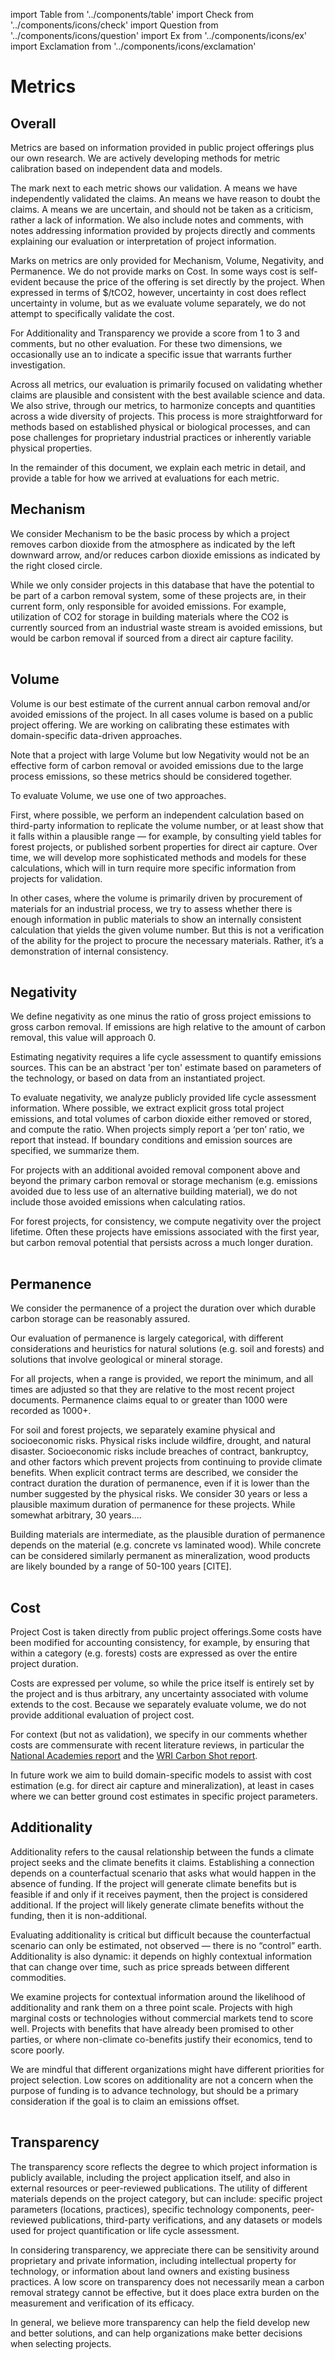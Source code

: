 import Table from '../components/table'
import Check from '../components/icons/check'
import Question from '../components/icons/question'
import Ex from '../components/icons/ex'
import Exclamation from '../components/icons/exclamation'

# Metrics

## Overall

Metrics are based on information provided in public project offerings plus our own research. We are actively developing methods for metric calibration based on independent data and models.

The mark next to each metric shows our validation. A <Check closed={true}/> means we have independently validated the claims. An <Ex closed={true}/> means we have reason to doubt the claims. A <Question closed={true}/> means we are uncertain, and should not be taken as a criticism, rather a lack of information. We also include notes and comments, with notes addressing information provided by projects directly and comments explaining our evaluation or interpretation of project information.

Marks on metrics are only provided for Mechanism, Volume, Negativity, and Permanence. We do not provide marks on Cost. In some ways cost is self-evident because the price of the offering is set directly by the project. When expressed in terms of  $/tCO2, however, uncertainty in cost does reflect uncertainty in volume, but as we evaluate volume separately, we do not attempt to specifically validate the cost. 

For Additionality and Transparency we provide a score from 1 to 3 and comments, but no other evaluation. For these two dimensions, we occasionally use an  <Exclamation closed={true}/> to indicate a specific issue that warrants further investigation.

Across all metrics, our evaluation is primarily focused on validating whether claims are plausible and consistent with the best available science and data. We also strive, through our metrics, to harmonize concepts and quantities across a wide diversity of projects. This process is more straightforward for methods based on established physical or biological processes, and can pose challenges for proprietary industrial practices or inherently variable physical properties.

In the remainder of this document, we explain each metric in detail, and provide a table for how we arrived at evaluations for each metric.

## Mechanism

We consider Mechanism to be the basic process by which a project removes carbon dioxide from the atmosphere as indicated by the left downward arrow, and/or reduces carbon dioxide emissions as indicated by the right closed circle.

While we only consider projects in this database that have the potential to be part of a carbon removal system, some of these projects are, in their current form, only responsible for avoided emissions. For example, utilization of CO2 for storage in building materials where the CO2 is currently sourced from an industrial waste stream is avoided emissions, but would be carbon removal if sourced from a direct air capture facility.

<Table 
type='icons'
three='Established carbon removal or storage technology with existing demonstrations and/or published literature on the underlying mechanisms. Ok if a component of the technology is unproven, so long as the core carbon removal or storage aspect is well established.' 
two='Early stage technology, or project that references a broad variety of potential approaches but without specifics on actual implementation. Only indicates that we felt unable to independently validate the mechanism with confidence.' 
one='Proposal of future technology that violate basic physical principles or published science, or an approach that neither performs, nor could ever be part of, a carbon removal system.' 
>
</Table>

## Volume

Volume is our best estimate of the current annual carbon removal and/or avoided emissions of the project. In all cases volume is based on a public project offering. We are working on calibrating these estimates with domain-specific data-driven approaches.

Note that a project with large Volume but low Negativity would not be an effective form of carbon removal or avoided emissions due to the large process emissions, so these metrics should be considered together.

To evaluate Volume, we use one of two approaches. 

First, where possible, we perform an independent calculation based on third-party information to replicate the volume number, or at least show that it falls within a plausible range — for example, by consulting yield tables for forest projects, or published sorbent properties for direct air capture. Over time, we will develop more sophisticated methods and models for these calculations, which will in turn require more specific information from projects for validation.

In other cases, where the volume is primarily driven by procurement of materials for an industrial process, we try to assess whether there is enough information in public materials to show an internally consistent calculation that yields the given volume number. But this is not a verification of the ability for the project to procure the necessary materials. Rather, it’s a demonstration of internal consistency.

<Table 
type='icons'
three='Possible to validate claimed volume using either an independent calculation or a check for internal consistency, depending on the provided information.' 
two='Not possible to validate using through either an independent calculation or based on project information, but no reason to find the claim implausibility. Indicates a lack of information or ability on our part, and should not be taken as a criticism.' 
one='Claim of substantial volume that we have credible reason to find implausible.' 
>
</Table>

## Negativity

We define negativity as one minus the ratio of gross project emissions to gross carbon removal. If emissions are high relative to the amount of carbon removal, this value will approach 0.

Estimating negativity requires a life cycle assessment to quantify emissions sources. This can be an abstract 'per ton' estimate based on parameters of the technology, or based on data from an instantiated project.

To evaluate negativity, we analyze publicly provided life cycle assessment information. Where possible, we extract explicit gross total project emissions, and total volumes of carbon dioxide either removed or stored, and compute the ratio. When projects simply report a ‘per ton’ ratio, we report that instead. If boundary conditions and emission sources are specified, we summarize them.

For projects with an additional avoided removal component above and beyond the primary carbon removal or storage mechanism (e.g. emissions avoided due to less use of an alternative building material), we do not include those avoided emissions when calculating ratios.

For forest projects, for consistency, we compute negativity over the project lifetime. Often these projects have emissions associated with the first year, but carbon removal potential that persists across a much longer duration.

<Table 
type='icons'
three='Boundary conditions are well specified with respect to our understanding of the mechanism, and LCA components are thoroughly documented, either directly by the project and/or through independent assessment or verification with a third-party.' 
two='At least some aspect is difficult to validate, either because project does not provide sufficient detail about their process, or because the technology is early stage such that an independent LCA has yet to be performed based on an instantiated project, but the provided information based on a theoretical deployment is well specified.' 
one='Claims of high negativity without any demonstration or evidence, clear misspecification of boundary conditions given the carbon removal or storage mechanism, or independent evidence that claimed emissions associated with a particular process are implausible.' 
>
</Table>

## Permanence

We consider the permanence of a project the duration over which durable carbon storage can be reasonably assured.

Our evaluation of permanence is largely categorical, with different considerations and heuristics for natural solutions (e.g. soil and forests) and solutions that involve geological or mineral storage.

For all projects, when a range is provided, we report the minimum, and all times are adjusted so that they are relative to the most recent project documents. Permanence claims equal to or greater than 1000 were recorded as 1000+.

For soil and forest projects, we separately examine physical and socioeconomic risks. Physical risks include wildfire, drought, and natural disaster. Socioeconomic risks include breaches of contract, bankruptcy, and other factors which prevent projects from continuing to provide climate benefits. When explicit contract terms are described, we consider the contract duration the duration of permanence, even if it is lower than the number suggested by the physical risks. We consider 30 years or less a plausible maximum duration of permanence for these projects. While somewhat arbitrary, 30 years.... 

Building materials are intermediate, as the plausible duration of permanence depends on the material (e.g. concrete vs laminated wood). While concrete can be considered similarly permanent as mineralization, wood products are likely bounded by a range of 50-100 years [CITE].

<Table 
type='icons'
three='Generally used for claimed durations of 1000+ for geologic or mineral storage, durations of XXX for biochar, durations of 50-100 for building materials, or durations of 30 or less for forests or soil projects. Requires specific description of storage mechanism or contractual arrangements.'
two='Used for claimed durations for forests or soil projects greater than 30 years with there is uncertainty as to the physical or reversal risks, or claims of long durations for other project types where specifics around mechanism are not provided, even if the range is plausible given the technology or sector.' 
one='Used for long claimed durations that fail to adequately account for known limitations of a particular technology or sector.' 
>
</Table>

## Cost

Project Cost is taken directly from public project offerings.Some costs have been modified for accounting consistency, for example, by ensuring that within a category (e.g. forests) costs are expressed as over the entire project duration.

Costs are expressed per volume, so while the price itself is entirely set by the project and is thus arbitrary, any uncertainty associated with volume extends to the cost. Because we separately evaluate volume, we do not provide additional evaluation of project cost.

For context (but not as validation), we specify in our comments whether costs are commensurate with recent literature reviews, in particular the [National Academies report]() and the [WRI Carbon Shot report]().

In future work we aim to build domain-specific models to assist with cost estimation (e.g. for direct air capture and mineralization), at least in cases where we can better ground cost estimates in specific project parameters.

## Additionality

Additionality refers to the causal relationship between the funds a climate project seeks and the climate benefits it claims. Establishing a connection depends on a counterfactual scenario that asks what would happen in the absence of funding. If the project will generate climate benefits but is feasible if and only if it receives payment, then the project is considered additional. If the project will likely generate climate benefits without the funding, then it is non-additional. 

Evaluating additionality is critical but difficult because the counterfactual scenario can only be estimated, not observed — there is no “control” earth. Additionality is also dynamic: it depends on highly contextual information that can change over time, such as price spreads between different commodities.

We examine projects for contextual information around the likelihood of additionality and rank them on a three point scale. Projects with high marginal costs or technologies without commercial markets tend to score well. Projects with benefits that have already been promised to other parties, or where non-climate co-benefits justify their economics, tend to score poorly.

We are mindful that different organizations might have different priorities for project selection. Low scores on additionality are not a concern when the purpose of funding is to advance technology, but should be a primary consideration if the goal is to claim an emissions offset.

<Table 
type='squares'
three='.'
two='.' 
one='.' 
>
</Table>

## Transparency

The transparency score reflects the degree to which project information is publicly available, including the project application itself, and also in external resources or peer-reviewed publications. The utility of different materials depends on the project category, but can include: specific project parameters (locations, practices), specific technology components, peer-reviewed publications, third-party verifications, and any datasets or models used for project quantification or life cycle assessment.

In considering transparency, we appreciate there can be sensitivity around proprietary and private information, including intellectual property for technology, or information about land owners and existing business practices. A low score on transparency does not necessarily mean a carbon removal strategy cannot be effective, but it does place extra burden on the measurement and verification of its efficacy. 

In general, we believe more transparency can help the field develop new and better solutions, and can help organizations make better decisions when selecting projects.

<Table 
type='squares'
three='Project either uses an established approach and provides full details on its specific implementation, or uses an early-stage approach but provides substantial information about the planned implementation and is grounded in existing data and research.'
two='Project uses an established approach but provides few details about the specifics of its implementation, or describes a new approach but without details on its plan.' 
one='Few or no details on specific project plans. Critical project data that would be useful for validation are missing. Key pieces of third-party verification in progress but not yet available.' 
>
</Table>
